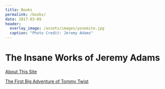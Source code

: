 ```yaml
---
title: Books
permalink: /books/
date: 2017-03-09
header:
  overlay_image: /assets/images/yosemite.jpg
  caption: "Photo Credit: Jeremy Adams"
---
```


# The Insane Works of Jeremy Adams

[About This Site](http://www.jetadams.com/about/)

[The First Big Adventure of Tommy Twist](http://www.jetadams.com/tfbaott/contents/)